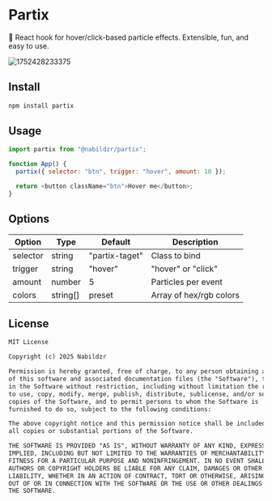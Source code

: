 # Partix

🎇 React hook for hover/click-based particle effects. Extensible, fun, and easy to use.

![1752428233375](https://tmpfiles.org/dl/5761799/g03mrah3ci.gif)

## Install

```bash
npm install partix
```

## Usage

```js
import partix from "@nabildzr/partix";

function App() {
  partix({ selector: "btn", trigger: "hover", amount: 10 });

  return <button className="btn">Hover me</button>;
}
```

## Options

| Option   | Type     | Default        | Description             |
| -------- | -------- | -------------- | ----------------------- |
| selector | string   | "partix-taget" | Class to bind           |
| trigger  | string   | "hover"        | "hover" or "click"      |
| amount   | number   | 5              | Particles per event     |
| colors   | string[] | preset         | Array of hex/rgb colors |

## License

```txt
MIT License

Copyright (c) 2025 Nabildzr

Permission is hereby granted, free of charge, to any person obtaining a copy
of this software and associated documentation files (the "Software"), to deal
in the Software without restriction, including without limitation the rights
to use, copy, modify, merge, publish, distribute, sublicense, and/or sell
copies of the Software, and to permit persons to whom the Software is
furnished to do so, subject to the following conditions:

The above copyright notice and this permission notice shall be included in
all copies or substantial portions of the Software.

THE SOFTWARE IS PROVIDED "AS IS", WITHOUT WARRANTY OF ANY KIND, EXPRESS OR
IMPLIED, INCLUDING BUT NOT LIMITED TO THE WARRANTIES OF MERCHANTABILITY,
FITNESS FOR A PARTICULAR PURPOSE AND NONINFRINGEMENT. IN NO EVENT SHALL THE
AUTHORS OR COPYRIGHT HOLDERS BE LIABLE FOR ANY CLAIM, DAMAGES OR OTHER
LIABILITY, WHETHER IN AN ACTION OF CONTRACT, TORT OR OTHERWISE, ARISING FROM,
OUT OF OR IN CONNECTION WITH THE SOFTWARE OR THE USE OR OTHER DEALINGS IN
THE SOFTWARE.
```
